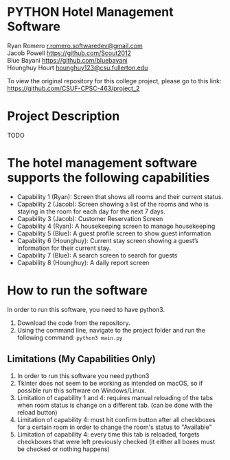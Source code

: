 # PYTHON Hotel Management Software
Ryan Romero       r.romero.softwaredev@gmail.com </br>
Jacob Powell      https://github.com/Scout2012 </br>
Blue Bayani       https://github.com/bluebayani </br>
Hounghuy Hourt    hounghuy123@csu.fullerton.edu </br>

To view the original repository for this college project, please go to this link: https://github.com/CSUF-CPSC-463/project_2

# Project Description
TODO

# The hotel management software supports the following capabilities
- Capability 1 (Ryan): Screen that shows all rooms and their current status.
- Capability 2 (Jacob): Screen showing a list of the rooms and who is staying in the room for each day for the next 7 days.
- Capability 3 (Jacob): Customer Reservation Screen
- Capability 4 (Ryan): A housekeeping screen to manage housekeeping
- Capability 5 (Blue): A guest profile screen to show guest information
- Capability 6 (Hounghuy): Current stay screen showing a guest’s information for their current stay.
- Capability 7 (Blue): A search screen to search for guests
- Capability 8 (Hounghuy): A daily report screen

# How to run the software
In order to run this software, you need to have python3. 
1. Download the code from the repository. 
2. Using the command line, navigate to the project folder and run the following command: ```python3 main.py```

## Limitations (My Capabilities Only)
1. In order to run this software you need python3
2. Tkinter does not seem to be working as intended on macOS, so if possible run this software on Windows/Linux. 
3. Limitation of capability 1 and 4: requires manual reloading of the tabs when room status is change on a different tab. (can be done with the reload button)
4. Limitation of capability 4: must hit confirm button after all checkboxes for a certain room in order to change the room's status to "Available"
5. Limitation of capability 4: every time this tab is reloaded, forgets checkboxes that were left previously checked (it either all boxes must be checked or nothing happens)
